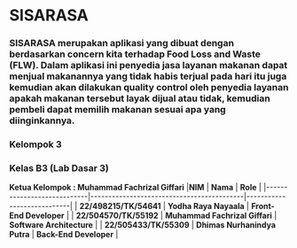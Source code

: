 # SISARASA

### SISARASA merupakan aplikasi yang dibuat dengan berdasarkan concern kita terhadap Food Loss and Waste (FLW). Dalam aplikasi ini penyedia jasa layanan makanan dapat menjual makanannya yang tidak habis terjual pada hari itu juga kemudian akan dilakukan quality control oleh penyedia layanan apakah makanan tersebut layak dijual atau tidak, kemudian pembeli dapat memilih makanan sesuai apa yang diinginkannya. 


 
### Kelompok 3
### Kelas B3 (Lab Dasar 3)
**Ketua Kelompok : Muhammad Fachrizal Giffari**
|**NIM**                     | **Nama**                                  | **Role**                   |
|----------------------------|-------------------------------------------|----------------------------|
| **22/498215/TK/54641**     | **Yodha Raya Nayaala**                    | **Front-End Developer**    |
| **22/504570/TK/55192**     | **Muhammad Fachrizal Giffari**            | **Software Architecture**  |
| **22/505433/TK/55309**     | **Dhimas Nurhanindya Putra**              | **Back-End Developer**     |
